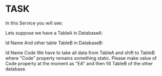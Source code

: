 # TASK
In this Service you will see:

Lets suppose we have a TableA in DatabaseA:

Id
Name
And other table TableB in DatabaseB:

Id
Name
Code
We have to take all data from TableA and shift to TableB where "Code" property remains something static. Please make value of Code property at the moment as "EA" and then fill TableB of the other database.

